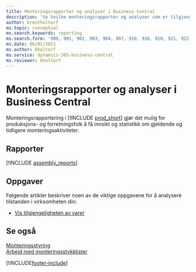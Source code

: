 ```yaml
---
title: Monteringsrapporter og analyser i Business Central
description: 'Se hvilke monteringsrapporter og analyser som er tilgjengelige i standardversjonen av Business Central, slik at du kan holde oversikt over virksomheten.'
author: brentholtorf
ms.topic: conceptual
ms.search.keywords: reporting
ms.search.form: '900, 901, 902, 903, 904, 907, 910, 916, 920, 921, 922, 923, 940, 941, 942, 930, 931, 932, 914, 915, 905, Report_801, Report_809, Report_810, Report_811, Report_812, Report_915, Report_5871, Report_5872'
ms.date: 06/01/2021
ms.author: bholtorf
ms.service: dynamics-365-business-central
ms.reviewer: bholtorf
---
```

# Monteringsrapporter og analyser i Business Central

Monteringsrapportering i [!INCLUDE [prod_short](includes/prod_short.md)] gjør det mulig for produksjons- og forretningsfolk å få innsikt og statistikk om gjeldende og tidligere monteringsaktiviteter.  

## Rapporter

[!INCLUDE [assembly_reports](includes/assembly-reports-include.md)]

## Oppgaver

Følgende artikler beskriver noen av de viktige oppgavene for å analysere tilstanden i virksomheten din:

* [Vis tilgjengeligheten av varer](inventory-how-availability-overview.md)

## Se også

[Monteringsstyring](assembly-assemble-items.md)  
[Arbeid med monteringsstykklister](assembly-how-work-assembly-boms.md)  

[!INCLUDE[footer-include](includes/footer-banner.md)]
